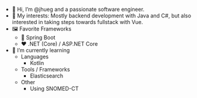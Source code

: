 - 👋 Hi, I’m @jhueg and a passionate software engineer.
- 👀 My interests: Mostly backend development with Java and C#, but also interested in taking steps towards fullstack with Vue.
- 🖼️ Favorite Frameworks
  - 💖 Spring Boot
  - ❤️ .NET (Core) / ASP.NET Core 
- 🌱 I’m currently learning
  - Languages 
    - Kotlin
  - Tools / Frameworks
    - Elasticsearch
  - Other
    - Using SNOMED-CT


<!---
jhueg/jhueg is a ✨ special ✨ repository because its `README.md` (this file) appears on your GitHub profile.
You can click the Preview link to take a look at your changes.
--->
